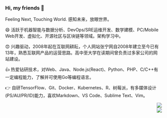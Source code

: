 ### Hi, my friends 👋

Feeling Next, Touching World. 
感知未来，放眼世界。

😄 活跃于机器智能与数据分析、DevOps/SRE运维开发、数学建模、PC/Mobile Web开发、虚拟化、开源社区与区块链等领域。架构学习中。

😍 兴趣驱动，2008年起在互联网耕耘，个人网站张宁网自2008年建立至今已有13年，熟悉互联网产品的运营思路。高中至大学在读期间曾负责过多家公司的网站建设。

👍 热爱钻研技术，对Web、Java、Node.js(React)、Python、PHP、C/C++有一定编程能力，了解并可使用Go等编程语言。

👉 自研TensorFlow、Git、Docker、Kubernetes、R、树莓派，有多媒体设计(PS/AU/PR/ID)能力，喜欢Markdown、VS Code、Sublime Text、Vim。
<div align="right">
<img src="https://github-readme-stats.vercel.app/api?username=zning1994&show_icons=true&count_private=true&icon_color=0366d6&text_color=24292e&bg_color=ffffff&hide_title=true" />
<br />
<img src="https://github-readme-stats.vercel.app/api/top-langs/?username=zning1994" />
</div>

<!--
**zning1994/zning1994** is a ✨ _special_ ✨ repository because its `README.md` (this file) appears on your GitHub profile.

Here are some ideas to get you started:

- 🔭 I’m currently working on ...
- 🌱 I’m currently learning ...
- 👯 I’m looking to collaborate on ...
- 🤔 I’m looking for help with ...
- 💬 Ask me about ...
- 📫 How to reach me: ...
- 😄 Pronouns: ...
- ⚡ Fun fact: ...
-->
